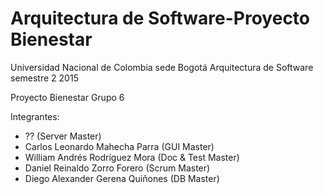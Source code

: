 ﻿Arquitectura de Software-Proyecto Bienestar
====================
Universidad Nacional de Colombia sede Bogotá
Arquitectura de Software semestre 2 2015

Proyecto Bienestar Grupo 6

Integrantes:
 * ?? (Server Master)
 * Carlos Leonardo Mahecha Parra	 (GUI Master)
 * William Andrés Rodríguez Mora  	 (Doc & Test Master)
 * Daniel Reinaldo Zorro Forero      	 (Scrum Master)
 * Diego Alexander Gerena Quiñones   	 (DB Master)
